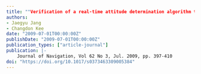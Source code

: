 ```yaml
---
title: ""Verification of a real-time attitude determination algorithm through development of 48-channel GPS attitude receiver hardware""
authors:
- Jaegyu Jang
- Changdon Kee
date: "2009-07-01T00:00:00Z"
publishDate: "2009-07-01T00:00:00Z"
publication_types: ["article-journal"]
publication: |-
    Journal of Navigation, Vol 62 No 3, Jul. 2009, pp. 397-410
doi: "https://doi.org/10.1017/s0373463309005384"
---
```

